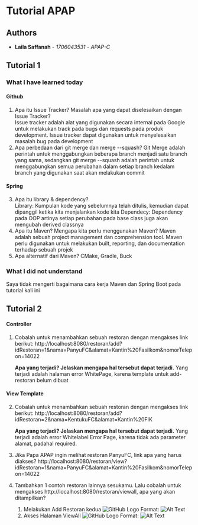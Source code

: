 # Tutorial APAP
## Authors
* **Laila Saffanah** - *1706043531* - *APAP-C*

## Tutorial 1  
### What I have learned today 
#### Github 
1. Apa itu Issue Tracker? Masalah apa yang dapat diselesaikan dengan Issue Tracker?   
Issue tracker adalah alat yang digunakan secara internal pada Google untuk melakukan track pada bugs dan requests pada produk development.
Issue tracker dapat digunakan untuk menyelesaikan masalah bug pada development ​ 
2. Apa perbedaan dari git merge dan merge --squash? 
Git Merge adalah perintah untuk menggabungkan beberapa branch menjadi satu branch yang sama, sedangkan git merge --squash adalah perintah untuk menggabungkan semua perubahan  dalam setiap branch kedalam branch yang digunakan saat akan melakukan commit

#### Spring 
3. Apa itu library & dependency?  
Library: Kumpulan kode yang sebelumnya telah ditulis, kemudian dapat dipanggil ketika kita menjalankan kode kita
Dependecy: Dependency pada OOP artinya setiap perubahan pada base class juga akan mengubah derived classnya
4. Apa itu Maven? Mengapa kita perlu menggunakan Maven? 
Maven adalah sebuah project management dan comprehension tool. Maven perlu digunakan untuk melakukan built, reporting, dan documentation terhadap sebuah projek
5. Apa alternatif dari Maven? CMake, Gradle, Buck

 ### What I did not understand  
 Saya tidak mengerti bagaimana cara kerja Maven dan Spring Boot pada tutorial kali ini

 ## Tutorial 2
 #### Controller
1. Cobalah untuk menambahkan sebuah restoran dengan mengakses link berikut:
	http://localhost:8080/restoran/add?idRestoran=1&nama=PanyuFC&alamat=Kantin%20Fasilkom&nomorTelepon=14022

	**Apa yang terjadi? Jelaskan mengapa hal tersebut dapat terjadi.**
	Yang terjadi adalah halaman error WhitePage, karena template untuk add-restoran belum dibuat

 #### View Template
2. Cobalah untuk menambahkan sebuah restoran dengan mengakses link berikut:
	http://localhost:8080/restoran/add?idRestoran=2&nama=KentukuFC&alamat=Kantin%20FIK
	
	**Apa yang terjadi? Jelaskan mengapa hal tersebut dapat terjadi.**
	Yang terjadi adalah error Whitelabel Error Page, karena tidak ada parameter alamat, padahal required. 

3. Jika Papa APAP ingin melihat restoran PanyuFC, link apa yang harus diakses?
	http://localhost:8080/restoran/view?idRestoran=1&nama=PanyuFC&alamat=Kantin%20Fasilkom&nomorTelepon=14022

4. Tambahkan 1 contoh restoran lainnya sesukamu. Lalu cobalah untuk mengakses http://localhost:8080/restoran/viewall, apa yang akan ditampilkan? 
	1. Melakukan Add Restoran kedua
	![GitHub Logo](https://github.com/lailasaffa/tutorial-apap/blob/feat/tutorial-2-gopud/gopud/images/soal-4-1.PNG)
	Format: ![Alt Text](url)
	2. Akses Halaman ViewAll
	![GitHub Logo](https://github.com/lailasaffa/tutorial-apap/blob/feat/tutorial-2-gopud/gopud/images/soal-4-2.PNG)
	Format: ![Alt Text](url)

